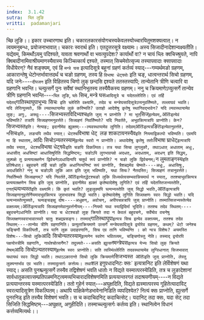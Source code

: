 ```yaml
---
index:  3.1.42
sutra:  च्लि लुङि
vritti:  padamanjari
---
```


च्छि लुङि।। इकार उच्चारणाथ इति। चकारलकारसंयोगचस्यकेवलस्योच्चारयितुमशक्यत्वात्। न त्वयमनुबन्धः, प्रयोजनाभावात्। चकारः स्वरार्थ इति। एतदुत्तरसूत्रे वक्ष्यामः। अस्य सिजादीनादेशान्वक्ष्यतीति। यद्येवम्, किमर्थोऽयमु पदिश्यते, यावता श्रवणार्थो वा भवत्युपदेशः? कार्यार्थो वा? न चायं च्लिः क्वचिच्श्रुयते, नापि क्विबादीनामिवाश्रीयमाणस्यैवास्य किञ्चित्कार्य द्दश्यते, तस्मात् सिचमेवोत्सृज्य तस्यापवादाः क्सापवादाः विधीयेरन्? नैवं शङ्क्यम्, एवं हि `मन्त्रे घस` इत्यादिसूत्रे बहूनां ग्रहणं कर्तव्यं स्याद्---गम्यर्थमङो ग्रहणम्, आकारान्तेषु धेटोन्तर्भावात्तदर्थं च चङो ग्रहणम्, तस्य हि `विभाषा धेट्श्व्योः` इति चङ्, धात्वन्तरार्थ सिचो ग्रहणम्, यदि जनेः----`दीपजन` इति विहितस्य चिणो लुक् छन्दसि द्दश्यते ततस्तस्यापि; तान्येतानि त्रीणि चत्वारि वा ग्रहणानि भवन्ति। च्ल्युत्सर्गे पुनः सर्वेषां स्थानिभूतस्य तस्यैवैकस्य ग्रहणम्। ननु च क्रियमाणेऽप्युत्सर्गे तान्येव त्रीणि ग्रहणानि भवन्ति----`च्लि लुङि`, `च्लेः` सिच्`,`मन्त्रे घस` आदिसूत्रे च यदेतल्लेरिति। एवं तर्हि यदेतद् `गातिस्थाघुपाभूभ्यः सिचः` इति च्लेरिति वक्ष्यामि, तदेव च मन्त्रेघसादिसूत्रेऽप्यनुवर्तिष्यते, तल्लाघवं भवति। यदि लेरित्युच्यते, किं ल्यवस्थायामेव लुकं करिष्यति? उताहो आदेशेषु कृतेषु स्थानिवद्भावेन? यदि ल्यवस्थायामेव लुक्; अगुः, अस्थुः----`सिजभ्यस्तविदिभ्यश्च` इति जुस् न प्राप्नोति ? मा भूत् `सिज्` इत्येवम्, `आतः` इत्येवं भविष्यति? तत्रापि सिज्ग्रहणमनुवर्त्तते। सिज्ग्रहणं निवर्तिष्यते? यदि निवर्तते, अभूवन्नित्यत्रापि प्राप्नोति। केन? `सिजभ्यस्त` इति। नेत्याह; इदानीमेव ह्युक्तम्---ल्यवस्थायामेव लुगिति।
तदेवम् `आतः` इत्यत्र `ङितः` इत्येवानुवर्त्तते, न `सिचः` इति, लङ्यपि तथैव स्यात्। धेटश्च `विभाषा धेट्` `लङ शाकटायनस्यैव` इति नियमाद्विकल्पो भविष्यति। एवमपि मा हि स्थाताम्, `आदिः सिचोऽन्यतरस्याम्` इत्येव स्वरो न प्राप्नोति। अथादेशेषु कृतेषु ततोः `विभाषा घ्राधेट्` इत्यत्रापि तथैव स्यात्, धेटश्च `विभाषा धेट्श्व्येः` इति चङपि विकल्पितः। तत्र यथा सिचा लुगलुकौ, तथाऽधात् अधाताम् अधुः, अधासीत् अधसिष्टां आधासिषुरिति सिद्धमिष्टम्; चङोऽपि लुगभावपक्षे अदधत्, अदधताम्, अदधन् इति सिद्धम्, लुक्पक्षे तु प्रत्ययलक्षणेन द्विर्वचनेऽदधादित्यपि चतुर्थ रूपं प्राप्नोति? न चङो लुकि द्विर्वचनम्; `न लुमताङ्गस्य` इति प्रतिषेधात्। बहुवचने तर्हि चङो लुकि अधानित्यनिष्टं रूपं प्राप्नोति, त्रैशब्द्यमेव चेष्यते----अधुः, अधासिषुः, अदधन्निति? ननु च चङोऽपि लुकि आत इति जुस् भविष्यति, यथा सिचः? नैतदस्ति; सिज्ग्रहणं तत्रानुवर्त्तते। निवर्तिष्यते सिज्ग्रहणम्? यदि निवर्तते, `आतः` इत्येतद्धेटश्चङो लुकि विध्यर्थत्वसम्भवान्नियमार्थ न स्यात्, ततश्चाभूवन्नित्यत्र प्रत्ययलक्षणेन सिच इति जुस् प्राप्नोति, इदानीमेव ह्यक्तं कृतेष्वादेशेषु लुगिति? एवं तर्हि यदेतस्तिजभ्यस्तेति, एनत् `च्ल्यभ्यस्त` इति वक्ष्यामि। किं कृतं भवति? लुङ्लुक्यपि च्ल्यभ्यस्तेति जुस् सिद्धो भवति, `आतः` इत्यत्रापि सिज्ग्रहणानुवृत्तेर्नियमादभूवन्नित्यत्र जुसभावश्च सिद्धो भवति। कृतेष्वादेशेषु लुगिति सिज्लक्षणः स्वरः सिद्धो भवति। यदि च्ल्यभ्यस्तेत्युच्यते, च्ल्यङ्चङ्क्षु दोषः----अधुक्षन्, अवोचन्, अपीपचन्नत्रापि जुस् प्राप्नोति। तस्मात्सिजभ्यस्तेत्येव वक्तव्यम्। `आतः` इत्यत्रापि सिज्ग्रहणमेवानुवर्त्तनीयम्----नियमो यथा स्याद्विदिर्मा भूदिति। ततश्च तदेव स्थितम्----बहुवचनेऽधानिति प्राप्नोति। यदा च धेटश्चङो लुक् क्रियते तदा न केवलं बहुवचने, सर्वेष्वेव वचनेषु सिज्लक्षणस्वराभावात्स्वरे चातुः शब्द्यप्रसङ्गः। तस्माद् `गातिस्थाघुपा` इत्यत्र सिच इत्येव वक्तव्यम्, ततश्च तदेव स्थितम्----तान्येव त्रीणि ग्रहणानिति।
प्रत्युताक्रियमाणे उत्सर्गे मन्त्रेघसादिसूत्रे द्वयोरेव ग्रहणम्, कथम्? धेटो जनेश्च चङ्चिणौ विकल्पितौ, तत्र यानि लुक उदाहरणानि, सिच एव तानि भविष्यन्ति । को न्वत्र विशेषः? अयमस्ति विशेषः---सिचो लुकि `आदिः सिचोन्यतरस्याम्` इत्यनेन स्वरेण भवितव्यम्, चङ्चिणोस्तु नेति। तस्माद् द्वयोरपि पक्षयोस्त्रीमि ग्रहणानि, नार्थश्चोत्सर्गेण? तदुच्यते---असति ह्युत्सर्गे `मन्त्रेघस` इत्यत्र येभ्यः सिचो लुक् क्रियते तेषाम् `आदिः सिचोऽन्यतरस्याम्` इत्येष स्वरः प्राप्नोति। सति त्वस्मिंल्लेरिति तदवस्थायामेव लुग्विधानात् सिजभावात् यथायथं स्वरः सिद्धो भवति। तथाऽऽकारान्ते सिचो लुकि क्रियमाणे `सिजभ्यस्त` `आतः` इति जुस् प्राप्नोति, लेस्तु लुक्यन्तर्भाव एव भवति। तस्मादुत्सर्गः कर्त्तव्यः। तथा `शल इगुपधादनिटः क्सः` इत्यत्रानिट इति लेर्विशेषणं यथा स्याद्। असति पुनश्च्ल्युत्सर्गे तस्यैव तद्विशेषणं भवति धातोः न विद्यते यस्मात्परस्येडिति, तत्र च लुङादेशानां सार्वधातुकत्वात्सम्प्रतिपन्नमनिट्त्वमव्यभिचारादविशेषणमिति प्रत्ययान्तरगतं तदाश्रयणीयम्----न विद्यते प्रत्ययान्तरस्य यस्मात्परस्येडिति। ततो गुहेर्न स्यात्---अघुक्षदिति, विद्यते ह्यस्मात्परस्य गूहितेत्यादाविट् स्वरत्यादिसूत्रेण विकल्पितम्। अथापि पाक्षिकेणेडभावेनानिडिति व्यपदिश्येत? नित्यं क्सः प्राप्नोति, ह्युत्सर्गे पुनरनिड् इति तस्यैव विशेषणं भवति। स च कदाचिदनिट् कदाचित्सेट्। यदानिट् तदा क्सः, यदा सेट् तदा सिजिति सिद्धमिष्टम्---अघुक्षत्, अगुहीदिति। तस्माच्च्ल्युत्सर्गः कर्तव्य इति। स्थानित्वेन विधानं कर्त्तव्यमित्यर्थः।।
